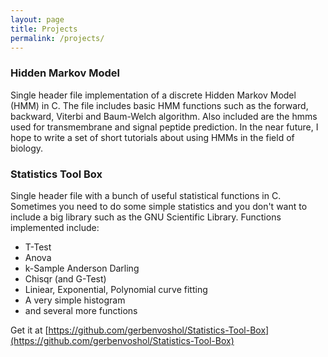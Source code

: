 ```yaml
---
layout: page
title: Projects
permalink: /projects/
---
```


### Hidden Markov Model

Single header file implementation of a discrete Hidden Markov Model (HMM) in C. The file includes basic HMM functions such as the forward, backward, Viterbi and Baum-Welch algorithm. Also included are the hmms used for transmembrane and signal peptide prediction. In the near future, I hope to write a set of short tutorials about using HMMs in the field of biology.

### Statistics Tool Box

Single header file with a bunch of useful statistical functions in C. Sometimes you need to do some simple statistics and you don't want to include a big library such as the GNU Scientific Library. Functions implemented include:
* T-Test
* Anova
* k-Sample Anderson Darling
* Chisqr (and G-Test)
* Liniear, Exponential, Polynomial curve fitting
* A very simple histogram
* and several more functions

Get it at [https://github.com/gerbenvoshol/Statistics-Tool-Box](https://github.com/gerbenvoshol/Statistics-Tool-Box)
